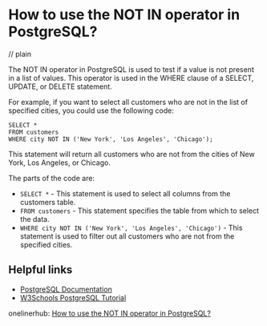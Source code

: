 # How to use the NOT IN operator in PostgreSQL?
// plain

The NOT IN operator in PostgreSQL is used to test if a value is not present in a list of values. This operator is used in the WHERE clause of a SELECT, UPDATE, or DELETE statement.

For example, if you want to select all customers who are not in the list of specified cities, you could use the following code:

```
SELECT *
FROM customers
WHERE city NOT IN ('New York', 'Los Angeles', 'Chicago');
```

This statement will return all customers who are not from the cities of New York, Los Angeles, or Chicago.

The parts of the code are:

* `SELECT *` - This statement is used to select all columns from the customers table.
* `FROM customers` - This statement specifies the table from which to select the data.
* `WHERE city NOT IN ('New York', 'Los Angeles', 'Chicago')` - This statement is used to filter out all customers who are not from the specified cities.

## Helpful links

* [PostgreSQL Documentation](https://www.postgresql.org/docs/current/sql-select.html)
* [W3Schools PostgreSQL Tutorial](https://www.w3schools.com/sql/sql_syntax.asp)

onelinerhub: [How to use the NOT IN operator in PostgreSQL?](https://onelinerhub.com/postgresql/how-to-use-the-not-in-operator-in-postgresql)